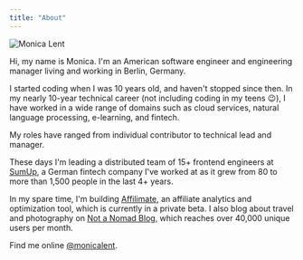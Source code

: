 ```yaml
---
title: "About"
---
```


![Monica Lent](/images/photo-rectangle.jpg)

Hi, my name is Monica. I'm an American software engineer and engineering
manager living and working in Berlin, Germany.

I started coding when I was 10 years old, and haven't stopped since then. In my
nearly 10-year technical career (not including coding in my teens :wink:), I have
worked in a wide range of domains such as cloud services, natural language
processing, e-learning, and fintech.

My roles have ranged from individual contributor to technical lead and manager.

These days I'm leading a distributed team of 15+ frontend engineers at
[SumUp](https://sumup.com), a German fintech company I've worked at as it grew
from 80 to more than 1,500 people in the last 4+ years.

In my spare time, I'm building [Affilimate](https://affilimate.io), an
affiliate analytics and optimization tool, which is currently in a private
beta. I also blog about travel and photography on [Not a Nomad Blog](https://notanomadblog.com),
which reaches over 40,000 unique users per month.

Find me online [@monicalent](https://twitter.com/monicalent).
